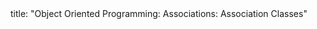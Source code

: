 <frontmatter>
title: "Object Oriented Programming: Associations: Association Classes"
</frontmatter>

<include src="navbar.md" boilerplate />

<include src="unit-inPage-asFlat.md" boilerplate />